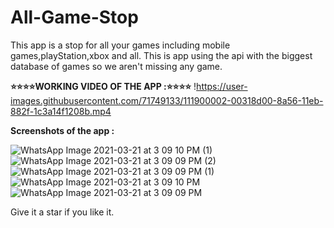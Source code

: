 # All-Game-Stop
This app is a stop for all your games including mobile games,playStation,xbox and all. 
This is app using the api with the biggest database of games so we aren't missing any game.

**⭐⭐⭐⭐WORKING VIDEO OF THE APP :⭐⭐⭐⭐**
 !https://user-images.githubusercontent.com/71749133/111900002-00318d00-8a56-11eb-882f-1c3a14f1208b.mp4

**Screenshots of the app :**

![WhatsApp Image 2021-03-21 at 3 09 10 PM (1)](https://user-images.githubusercontent.com/71749133/111900288-ac27a800-8a57-11eb-831c-45923626698f.jpeg)
![WhatsApp Image 2021-03-21 at 3 09 09 PM (2)](https://user-images.githubusercontent.com/71749133/111900284-a9c54e00-8a57-11eb-8c63-790a248bcd53.jpeg)
![WhatsApp Image 2021-03-21 at 3 09 09 PM (1)](https://user-images.githubusercontent.com/71749133/111900286-aaf67b00-8a57-11eb-91d8-8fe96de6263e.jpeg)
![WhatsApp Image 2021-03-21 at 3 09 10 PM](https://user-images.githubusercontent.com/71749133/111900289-ac27a800-8a57-11eb-97f6-ad56533c6169.jpeg)
![WhatsApp Image 2021-03-21 at 3 09 09 PM](https://user-images.githubusercontent.com/71749133/111900287-ab8f1180-8a57-11eb-9e25-03a092fddfde.jpeg)

Give it a star if you like it.
